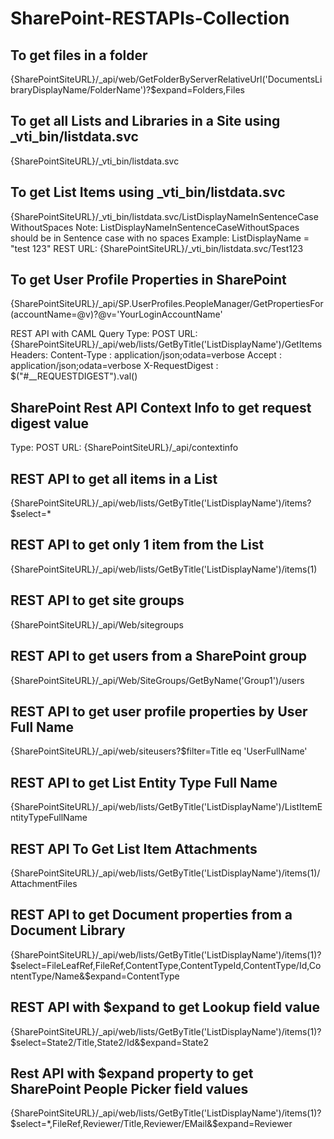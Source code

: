 # SharePoint-RESTAPIs-Collection

## To get files in a folder
{SharePointSiteURL}/_api/web/GetFolderByServerRelativeUrl('DocumentsLibraryDisplayName/FolderName')?$expand=Folders,Files


## To get all Lists and Libraries in a Site using _vti_bin/listdata.svc
{SharePointSiteURL}/_vti_bin/listdata.svc


## To get List Items using _vti_bin/listdata.svc
{SharePointSiteURL}/_vti_bin/listdata.svc/ListDisplayNameInSentenceCaseWithoutSpaces
Note: ListDisplayNameInSentenceCaseWithoutSpaces should be in Sentence case with no spaces
Example:
ListDisplayName = "test 123"
REST URL: {SharePointSiteURL}/_vti_bin/listdata.svc/Test123

## To get User Profile Properties in SharePoint
{SharePointSiteURL}/_api/SP.UserProfiles.PeopleManager/GetPropertiesFor(accountName=@v)?@v='YourLoginAccountName'

REST API with CAML Query
Type: POST
URL: {SharePointSiteURL}/_api/web/lists/GetByTitle('ListDisplayName')/GetItems
Headers:
Content-Type : application/json;odata=verbose
Accept : application/json;odata=verbose
X-RequestDigest : $("#__REQUESTDIGEST").val()

## SharePoint Rest API Context Info to get request digest value
Type: POST
URL: {SharePointSiteURL}/_api/contextinfo

## REST API to get all items in a List
{SharePointSiteURL}/_api/web/lists/GetByTitle('ListDisplayName')/items?$select=*

## REST API to get only 1 item from the List
{SharePointSiteURL}/_api/web/lists/GetByTitle('ListDisplayName')/items(1)

## REST API to get site groups
{SharePointSiteURL}/_api/Web/sitegroups

## REST API to get users from a SharePoint group
{SharePointSiteURL}/_api/Web/SiteGroups/GetByName('Group1')/users

## REST API to get user profile properties by User Full Name
{SharePointSiteURL}/_api/web/siteusers?$filter=Title eq 'UserFullName'

## REST API to get List Entity Type Full Name
{SharePointSiteURL}/_api/web/lists/GetByTitle('ListDisplayName')/ListItemEntityTypeFullName

## REST API To Get List Item Attachments
{SharePointSiteURL}/_api/web/lists/GetByTitle('ListDisplayName')/items(1)/AttachmentFiles

## REST API to get Document properties from a Document Library
{SharePointSiteURL}/_api/web/lists/GetByTitle('ListDisplayName')/items(1)?$select=FileLeafRef,FileRef,ContentType,ContentTypeId,ContentType/Id,ContentType/Name&$expand=ContentType

## REST API with $expand to get Lookup field value
{SharePointSiteURL}/_api/web/lists/GetByTitle('ListDisplayName')/items(1)?$select=State2/Title,State2/Id&$expand=State2

## Rest API with $expand property to get SharePoint People Picker field values
{SharePointSiteURL}/_api/web/lists/GetByTitle('ListDisplayName')/items(1)?$select=*,FileRef,Reviewer/Title,Reviewer/EMail&$expand=Reviewer
